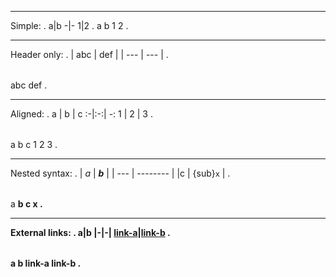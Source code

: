 --------------------------
Simple:
.
a|b
-|-
1|2
.
<document source="notset">
    <table classes="colwidths-auto">
        <tgroup cols="2">
            <colspec colwidth="50.0">
            <colspec colwidth="50.0">
            <thead>
                <row>
                    <entry>
                        <paragraph>
                            a
                    <entry>
                        <paragraph>
                            b
            <tbody>
                <row>
                    <entry>
                        <paragraph>
                            1
                    <entry>
                        <paragraph>
                            2
.

--------------------------
Header only:
.
| abc | def |
| --- | --- |
.
<document source="notset">
    <table classes="colwidths-auto">
        <tgroup cols="2">
            <colspec colwidth="50.0">
            <colspec colwidth="50.0">
            <thead>
                <row>
                    <entry>
                        <paragraph>
                            abc
                    <entry>
                        <paragraph>
                            def
.

--------------------------
Aligned:
.
a | b | c
:-|:-:| -:
1 | 2 | 3
.
<document source="notset">
    <table classes="colwidths-auto">
        <tgroup cols="3">
            <colspec colwidth="33.33">
            <colspec colwidth="33.33">
            <colspec colwidth="33.33">
            <thead>
                <row>
                    <entry classes="text-left">
                        <paragraph>
                            a
                    <entry classes="text-center">
                        <paragraph>
                            b
                    <entry classes="text-right">
                        <paragraph>
                            c
            <tbody>
                <row>
                    <entry classes="text-left">
                        <paragraph>
                            1
                    <entry classes="text-center">
                        <paragraph>
                            2
                    <entry classes="text-right">
                        <paragraph>
                            3
.

--------------------------
Nested syntax:
.
| *a* | __*b*__  |
| --- | -------- |
|c  | {sub}`x` |
.
<document source="notset">
    <table classes="colwidths-auto">
        <tgroup cols="2">
            <colspec colwidth="50.0">
            <colspec colwidth="50.0">
            <thead>
                <row>
                    <entry>
                        <paragraph>
                            <emphasis>
                                a
                    <entry>
                        <paragraph>
                            <strong>
                                <emphasis>
                                    b
            <tbody>
                <row>
                    <entry>
                        <paragraph>
                            c
                    <entry>
                        <paragraph>
                            <subscript>
                                x
.

--------------------------
External links:
.
a|b
|-|-|
[link-a](https://www.google.com/)|[link-b](https://www.python.org/)
.
<document source="notset">
    <table classes="colwidths-auto">
        <tgroup cols="2">
            <colspec colwidth="50.0">
            <colspec colwidth="50.0">
            <thead>
                <row>
                    <entry>
                        <paragraph>
                            a
                    <entry>
                        <paragraph>
                            b
            <tbody>
                <row>
                    <entry>
                        <paragraph>
                            <reference refuri="https://www.google.com/">
                                link-a
                    <entry>
                        <paragraph>
                            <reference refuri="https://www.python.org/">
                                link-b
.